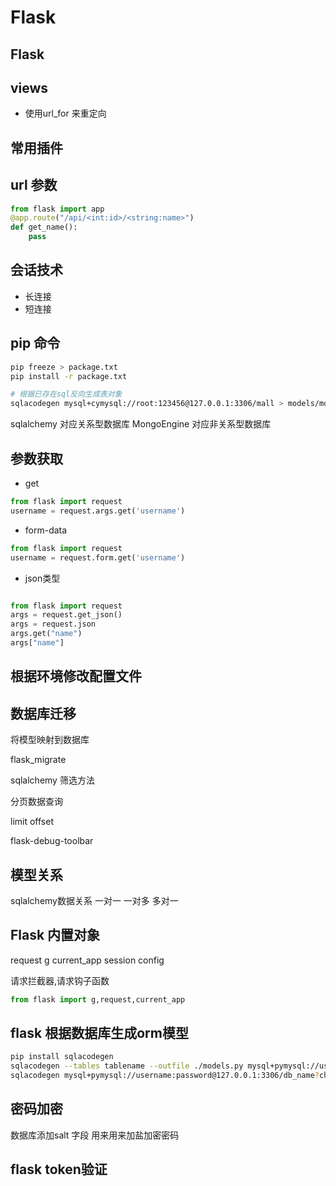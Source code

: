 # Flask

## Flask

## views

- 使用url_for 来重定向

## 常用插件

## url 参数

```python
from flask import app
@app.route("/api/<int:id>/<string:name>")
def get_name():
    pass
```

## 会话技术

- 长连接
- 短连接


## pip 命令

```bash
pip freeze > package.txt
pip install -r package.txt

# 根据已存在sql反向生成表对象 
sqlacodegen mysql+cymysql://root:123456@127.0.0.1:3306/mall > models/models_tmp.py
```

sqlalchemy  对应关系型数据库
MongoEngine 对应非关系型数据库


## 参数获取

- get

```python
from flask import request
username = request.args.get('username')
```

- form-data 

```python
from flask import request
username = request.form.get('username')

```

- json类型

```python

from flask import request
args = request.get_json()
args = request.json
args.get("name")
args["name"]

```

## 根据环境修改配置文件


## 数据库迁移

将模型映射到数据库

flask_migrate


sqlalchemy 筛选方法

分页数据查询

limit offset

flask-debug-toolbar

## 模型关系

sqlalchemy数据关系
一对一
一对多
多对一

## Flask 内置对象
request g current_app session config

请求拦截器,请求钩子函数


```python
from flask import g,request,current_app
```

## flask 根据数据库生成orm模型

```bash
pip install sqlacodegen
sqlacodegen --tables tablename --outfile ./models.py mysql+pymysql://username:password@localhost/db_name?charset=utf8
sqlacodegen mysql+pymysql://username:password@127.0.0.1:3306/db_name?charset=utf8 > models_tmp.py
```

## 密码加密
数据库添加salt 字段 用来用来加盐加密密码

## flask token验证

```bash

```